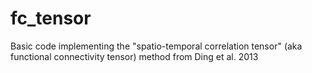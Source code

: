 # fc_tensor
Basic code implementing the "spatio-temporal correlation tensor" (aka functional connectivity tensor) method from Ding et al. 2013
